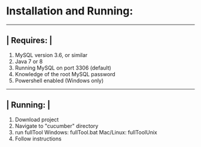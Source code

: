 # Installation and Running:
_____________
| Requires: |
-------------
1. MySQL version 3.6, or similar
2. Java 7 or 8
3. Running MySQL on port 3306 (default)
4. Knowledge of the root MySQL password
5. Powershell enabled (Windows only)

_____________
| Running: |
-------------
1. Download project
2. Navigate to "cucumber" directory
3. run fullTool
   Windows: fullTool.bat
   Mac/Linux: fullToolUnix
4. Follow instructions
